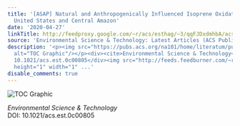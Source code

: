 ```yaml
---
title: '[ASAP] Natural and Anthropogenically Influenced Isoprene Oxidation in Southeastern
  United States and Central Amazon'
date: '2020-04-27'
linkTitle: http://feedproxy.google.com/~r/acs/esthag/~3/qqFJDxdmhbA/acs.est.0c00805
source: 'Environmental Science & Technology: Latest Articles (ACS Publications)'
description: '<p><img src="https://pubs.acs.org/na101/home/literatum/publisher/achs/journals/content/esthag/0/esthag.ahead-of-print/acs.est.0c00805/20200427/images/medium/es0c00805_0005.gif"
  alt="TOC Graphic"/></p><div><cite>Environmental Science & Technology</cite></div><div>DOI:
  10.1021/acs.est.0c00805</div><img src="http://feeds.feedburner.com/~r/acs/esthag/~4/qqFJDxdmhbA"
  height="1" width="1" ...'
disable_comments: true
---
```

<p><img src="https://pubs.acs.org/na101/home/literatum/publisher/achs/journals/content/esthag/0/esthag.ahead-of-print/acs.est.0c00805/20200427/images/medium/es0c00805_0005.gif" alt="TOC Graphic"/></p><div><cite>Environmental Science & Technology</cite></div><div>DOI: 10.1021/acs.est.0c00805</div><img src="http://feeds.feedburner.com/~r/acs/esthag/~4/qqFJDxdmhbA" height="1" width="1" ...